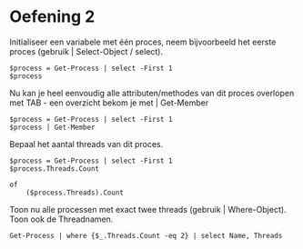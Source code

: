 # Oefening 2

Initialiseer een variabele met één proces, neem bijvoorbeeld het eerste proces (gebruik | Select-Object / select).

```
$process = Get-Process | select -First 1
$process
```

Nu kan je heel eenvoudig alle attributen/methodes van dit proces overlopen met TAB - een overzicht bekom je met | Get-Member

```
$process = Get-Process | select -First 1
$process | Get-Member
```

Bepaal het aantal threads van dit proces.

```
$process = Get-Process | select -First 1
$process.Threads.Count

of 
	($process.Threads).Count
```

Toon nu alle processen met exact twee threads (gebruik | Where-Object). Toon ook de Threadnamen.

```
Get-Process | where {$_.Threads.Count -eq 2} | select Name, Threads
```